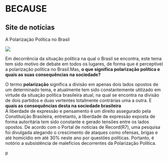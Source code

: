 <!DOCTYPE html>
<html lang="pt-br">

<head>
    <meta charset="UTF-8">
    <meta http-equiv="X-UA-Compatible" content="IE=edge">
    <meta name="viewport" content="width=device-width, initial-scale=1.0">
    <title>BC NEWS</title>
    <link rel="stylesheet" href="estilo.css/estilo.css">
</head>

<body>
    <h1 class="center"> BECAUSE</h1>
    <h2 class="center">Site de notícias</h2>
    <p class="big">A Polarização Política no Brasil</p>
    <img src="materia1.png">
    <p class="col">Em decorrência da situação política na qual o Brasil se encontra, este tema tem sido motivo de debate
        em todos os
        lugares, de forma que é perceptível a polarização política no Brasil.Mas, <strong>o que significa polarização
            política e quais as suas consequências na sociedade?</strong></p>
    <p class="col">O termo <strong>polarização</strong> significa a divisão em apenas dois lados opostos de um
        determinado tema, e atualmente tem sido constantemente utilizado em virtude da situação política brasileira
        atual, na qual se encontra na divisão de dois partidos e duas vertentes totalmente contrárias uma a outra. E
        <strong>quais as consequências desta na sociedade brasileira</strong><br>A liberdade de expressão e pensamento é
        um
        direito assegurado pela Constituição Brasileira, entretanto, a liberdade de expressão exposta de forma
        autoritária tem sido constante e gerado tensões entre os lados opostos. De acordo com o Portal de notícias
        de Record(R7), uma pesquisa foi divulgada alegando o crescimento de ataques como ofensas, brigas e até
        homicídio em até 30% neste ano por questões políticas. Portanto, é notório a subsistência de malefícios
        decorrentes da Polarização Política.
    </p>
    p
</body>

</html>
